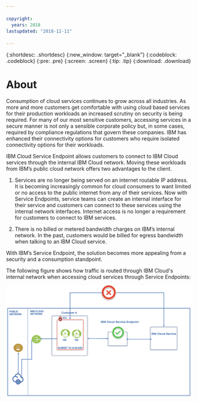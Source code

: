 ```yaml
---

copyright:
  years: 2018
lastupdated: "2018-12-11"

---
```


{:shortdesc: .shortdesc}
{:new_window: target="_blank"}
{:codeblock: .codeblock}
{:pre: .pre}
{:screen: .screen}
{:tip: .tip}
{:download: .download}

# About

Consumption of cloud services continues to grow across all industries. As more and more customers get 
comfortable with using cloud based services for their production workloads an increased scrutiny on security is being 
required. For many of our most sensitive customers, accessing services in a secure manner is not only a sensible 
corporate policy but, in some cases, required by compliance regulations that govern these companies.
IBM has enhanced their connectivity options for customers who require isolated connectivity options for 
their workloads. 

IBM Cloud Service Endpoint allows customers to connect to IBM Cloud services through the internal IBM 
Cloud network. 
Moving these workloads from IBM’s public cloud network offers two advantages to the client.
1. Services are no longer being served on an internet routable IP address. It is becoming increasingly common for
cloud consumers to want limited or no access to the public internet from any of their services. Now with 
Service Endpoints, service teams can create an internal interface for their service and customers can connect to these services using the internal network interfaces. Internet access is no longer a requirement for customers to connect to IBM services.

2. There is no billed or metered bandwidth charges on IBM’s internal network. In the past, customers would be billed for egress bandwidth when talking to an IBM Cloud service. 

With IBM’s Service Endpoint, the solution becomes more appealing from a security and a consumption standpoint.

The following figure shows how traffic is routed through IBM Cloud's internal network when accessing cloud services through Service Endpoints:


![IBM Cloud Service Endpoint](images/CSE.png)
